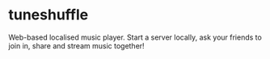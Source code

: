 # tuneshuffle
Web-based localised music player. Start a server locally, ask your friends to join in, share and stream music together!
